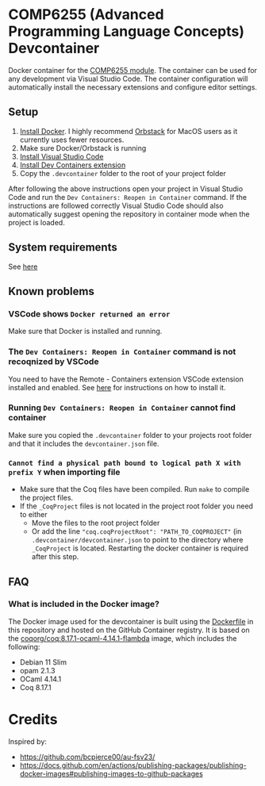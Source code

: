 # COMP6255 (Advanced Programming Language Concepts) Devcontainer

Docker container for the [COMP6255 module](https://www.southampton.ac.uk/courses/modules/comp6255).
The container can be used for any development via Visual Studio Code.
The container configuration will automatically install the necessary extensions and configure editor settings.

## Setup
1) [Install Docker](https://www.docker.com/get-started/). I highly recommend [Orbstack](http://orbstack.dev/) for MacOS users as it currently uses fewer resources.
2) Make sure Docker/Orbstack is running
3) [Install Visual Studio Code](https://code.visualstudio.com/Download)
4) [Install Dev Containers extension](https://marketplace.visualstudio.com/items?itemName=ms-vscode-remote.remote-containers)
5) Copy the `.devcontainer` folder to the root of your project folder

After following the above instructions open your project in Visual Studio Code and run the `Dev Containers: Reopen in Container` command.
If the instructions are followed correctly Visual Studio Code should also automatically suggest opening the repository in container mode when the project is loaded.

## System requirements
See [here](https://code.visualstudio.com/docs/remote/containers#_system-requirements)

## Known problems
### VSCode shows `Docker returned an error`
Make sure that Docker is installed and running.

### The `Dev Containers: Reopen in Container` command is not recoqnized by VSCode
You need to have the Remote - Containers extension VSCode extension installed and enabled.
See [here](https://marketplace.visualstudio.com/items?itemName=ms-vscode-remote.remote-containers) for instructions on how to install it.

### Running `Dev Containers: Reopen in Container` cannot find container
Make sure you copied the `.devcontainer` folder to your projects root folder and that it includes the `devcontainer.json` file.

### `Cannot find a physical path bound to logical path X with prefix Y` when importing file
* Make sure that the Coq files have been compiled. Run `make` to compile the project files.
* If the `_CoqProject` files is not located in the project root folder you need to either
  * Move the files to the root project folder
  * Or add the line `"coq.coqProjectRoot": "PATH_TO_COQPROJECT"` (in `.devcontainer/devcontainer.json` to point to the directory where `_CoqProject` is located. Restarting the docker container is required after this step.


## FAQ
### What is included in the Docker image?
The Docker image used for the devcontainer is built using the [Dockerfile](Dockerfile) in this repository and hosted on the GitHub Container registry. It is based on the [coqorg/coq:8.17.1-ocaml-4.14.1-flambda](https://hub.docker.com/layers/coqorg/coq/8.17.1-ocaml-4.14.1-flambda/images/sha256-23ef0a78b3e0d75f4e6ee70846afef296bf27d090644eafb7ea7ca46b6438584?context=explore) image, which includes the following:
* Debian 11 Slim
* opam 2.1.3
* OCaml 4.14.1
* Coq 8.17.1

# Credits

Inspired by:
* https://github.com/bcpierce00/au-fsv23/
* https://docs.github.com/en/actions/publishing-packages/publishing-docker-images#publishing-images-to-github-packages
